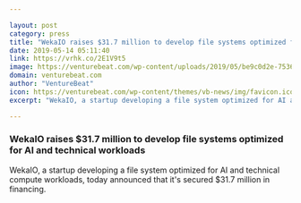 ```yaml
---

layout: post
category: press
title: "WekaIO raises $31.7 million to develop file systems optimized for AI and technical workloads"
date: 2019-05-14 05:11:40
link: https://vrhk.co/2E1V9t5
image: https://venturebeat.com/wp-content/uploads/2019/05/be9c0d2e-7536-4509-8ecc-54b8b46fc544.png?w=1200&strip=all
domain: venturebeat.com
author: "VentureBeat"
icon: https://venturebeat.com/wp-content/themes/vb-news/img/favicon.ico
excerpt: "WekaIO, a startup developing a file system optimized for AI and technical compute workloads, today announced that it's secured $31.7 million in financing."

---
```


### WekaIO raises $31.7 million to develop file systems optimized for AI and technical workloads

WekaIO, a startup developing a file system optimized for AI and technical compute workloads, today announced that it's secured $31.7 million in financing.